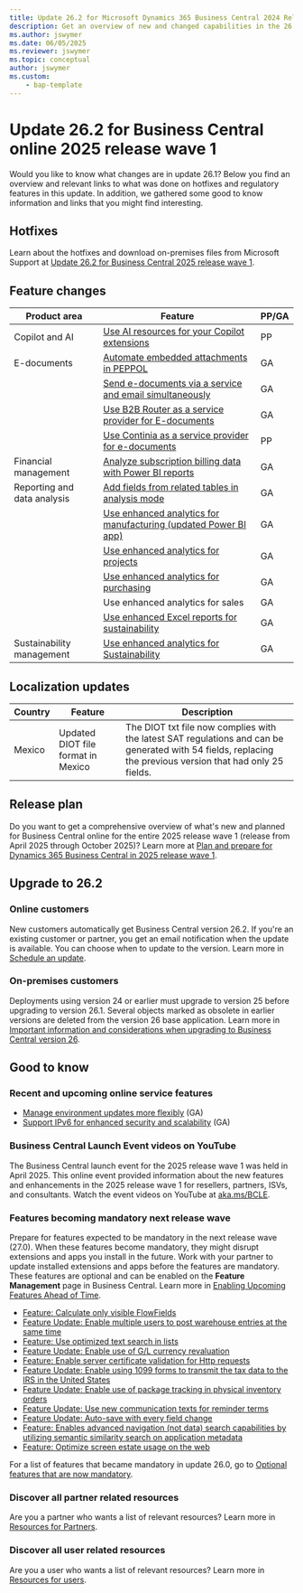 ```yaml
---
title: Update 26.2 for Microsoft Dynamics 365 Business Central 2024 Release Wave 1
description: Get an overview of new and changed capabilities in the 26.2 update of Business Central online, which is part of 2025 release wave 1
ms.author: jswymer
ms.date: 06/05/2025
ms.reviewer: jswymer
ms.topic: conceptual
author: jswymer
ms.custom:
    - bap-template
---
```

# Update 26.2 for Business Central online 2025 release wave 1

Would you like to know what changes are in update 26.1? Below you find an overview and relevant links to what was done on hotfixes and regulatory features in this update. In addition, we gathered some good to know information and links that you might find interesting.

## Hotfixes

Learn about the hotfixes and download on-premises files from Microsoft Support at [Update 26.2 for Business Central 2025 release wave 1](https://support.microsoft.com/help/5061918).

## Feature changes

| Product area| Feature| PP/GA  |
|-|-|-|
| Copilot and AI | [Use AI resources for your Copilot extensions](/dynamics365/release-plan/2025wave1/smb/dynamics365-business-central/use-business-central-ai-resources-copilot-features-business-central) | PP |
| E-documents | [Automate embedded attachments in PEPPOL](/dynamics365/release-plan/2025wave1/smb/dynamics365-business-central/automate-embedded-attachments-peppol)  | GA|
| | [Send e-documents via a service and email simultaneously](/dynamics365/release-plan/2025wave1/smb/dynamics365-business-central/send-e-documents-via-service-email-simultaneously)| GA|
|| [Use B2B Router as a service provider for E-documents](/dynamics365/release-plan/2025wave1/smb/dynamics365-business-central/use-b2b-router-as-service-provider-e-documents) | GA|
| | [Use Continia as a service provider for e-documents](/dynamics365/release-plan/2025wave1/smb/dynamics365-business-central/use-continia-as-service-provider-e-documents) | PP  |
| Financial management | [Analyze subscription billing data with Power BI reports](/dynamics365/release-plan/2025wave1/smb/dynamics365-business-central/analyze-subscription-billing-data-power-bi-reports) | GA|
| Reporting and data analysis   |[Add fields from related tables in analysis mode](/dynamics365/release-plan/2025wave1/smb/dynamics365-business-central/add-fields-related-tables-analysis-mode) | GA|
| | [Use enhanced analytics for manufacturing (updated Power BI app)](/dynamics365/release-plan/2025wave1/smb/dynamics365-business-central/use-enhanced-analytics-manufacturing) | GA|
| | [Use enhanced analytics for projects](/dynamics365/release-plan/2025wave1/smb/dynamics365-business-central/use-enhanced-analytics-projects) | GA|
|| [Use enhanced analytics for purchasing](/dynamics365/release-plan/2025wave1/smb/dynamics365-business-central/use-enhanced-analytics-purchasing)  | GA    |
|| Use enhanced analytics for sales | GA|
|| [Use enhanced Excel reports for sustainability](/dynamics365/release-plan/2025wave1/smb/dynamics365-business-central/use-enhanced-excel-reports-sustainability) | GA|
| Sustainability management | [Use enhanced analytics for Sustainability](/dynamics365/release-plan/2025wave1/smb/dynamics365-business-central/use-enhanced-analytics-sustainability) | GA|

<!--| Governance and administration |[Automate environment management with Power Platform connector](/dynamics365/release-plan/2025wave1/smb/dynamics365-business-central/automate-environment-management-power-platform-connector)  | GA|
|  | [Migrate record links and notes with cloud migration tooling](/dynamics365/release-plan/2025wave1/smb/dynamics365-business-central/migrate-record-links-notes-cloud-migration-tooling) | GA|
|  | [View app compatibility with future versions in admin center](/dynamics365/release-plan/2025wave1/smb/dynamics365-business-central/view-app-compatibility-future-versions-admin-center) | GA|
-->
## Localization updates

|Country|Feature|Description|
|-|-|-|
|Mexico|Updated DIOT file format in Mexico|The DIOT txt file now complies with the latest SAT regulations and can be generated with 54 fields, replacing the previous version that had only 25 fields.|

## Release plan

Do you want to get a comprehensive overview of what's new and planned for Business Central online for the entire 2025 release wave 1 (release from April 2025 through October 2025)? Learn more at [Plan and prepare for Dynamics 365 Business Central in 2025 release wave 1](/dynamics365/release-plan/2025wave1/smb/dynamics365-business-central/)<!--(https://aka.ms/BCReleasePlan)-->.

## Upgrade to 26.2

### Online customers

New customers automatically get Business Central version 26.2. If you're an existing customer or partner, you get an email notification when the update is available. You can choose when to update to the version. Learn more in [Schedule an update](../administration/tenant-admin-center-update-management.md#schedule-an-update).

### On-premises customers

Deployments using version 24 or earlier must upgrade to version 25 before upgrading to version 26.1. Several objects marked as obsolete in earlier versions are deleted from the version 26 base application. Learn more in [Important information and considerations when upgrading to Business Central version 26](../upgrade/upgrade-considerations-v26.md).

## Good to know

### Recent and upcoming online service features

- [Manage environment updates more flexibly](/dynamics365/release-plan/2025wave1/smb/dynamics365-business-central/manage-environment-updates-more-flexibly) (GA)
- [Support IPv6 for enhanced security and scalability](/dynamics365/release-plan/2025wave1/smb/dynamics365-business-central/support-ipv6-enhanced-security-scalability) (GA)

### Business Central Launch Event videos on YouTube

The Business Central launch event for the 2025 release wave 1 was held in April 2025. This online event provided information about the new features and enhancements in the 2025 release wave 1 for resellers, partners, ISVs, and consultants. Watch the event videos on YouTube at [aka.ms/BCLE](https://aka.ms/BCLE).

### Features becoming mandatory next release wave

Prepare for features expected to be mandatory in the next release wave (27.0). When these features become mandatory, they might disrupt extensions and apps you install in the future. Work with your partner to update installed extensions and apps before the features are mandatory. These features are optional and can be enabled on the **Feature Management** page in Business Central. Learn more in [Enabling Upcoming Features Ahead of Time](../administration/feature-management.md).

- [Feature: Calculate only visible FlowFields](../developer/calculate-only-visible-flowfields-feature-key.md)
- [Feature Update: Enable multiple users to post warehouse entries at the same time](/dynamics365/business-central/design-details-warehouse-entries#creating-warehouse-transactions) <!--(/dynamics365/release-plan/2024wave2/smb/dynamics365-business-central/allow-more-than-one-user-post-warehouse-entries-at-time)-->
- [Feature: Use optimized text search in lists](/dynamics365/business-central/design-details-warehouse-entries#creating-warehouse-transactions)
- [Feature Update: Enable use of G/L currency revaluation](/dynamics365/business-central/finance-revalue-account-balances)
- [Feature: Enable server certificate validation for Http requests](../developer/devenv-httpcertvalid-feature-key.md)
- [Feature Update: Enable using 1099 forms to transmit the tax data to the IRS in the United States](/dynamics365/business-central/localfunctionality/unitedstates/set-up-use-irs1099-form)
- [Feature Update: Enable use of package tracking in physical inventory orders](/dynamics365/business-central/inventory-how-work-item-tracking)
- [Feature Update: Use new communication texts for reminder terms](/dynamics365/business-central/finance-automate-reminders)
- [Feature Update: Auto-save with every field change](/dynamics365-release-plan/2022wave2/smb/dynamics365-business-central/auto-save-as-work)
- [Feature: Enables advanced navigation (not data) search capabilities by utilizing semantic similarity search on application metadata](../developer/semantic-search-feature-key.md)
- [Feature: Optimize screen estate usage on the web](/dynamics365/release-plan/2025wave1/smb/dynamics365-business-central/optimize-screen-estate-usage-web)

For a list of features that became mandatory in update 26.0, go to [Optional features that are now mandatory](https://aka.ms/BCFeatureMgmt).

### Discover all partner related resources

Are you a partner who wants a list of relevant resources? Learn more in [Resources for Partners](https://aka.ms/BCAll).

### Discover all user related resources

Are you a user who wants a list of relevant resources? Learn more in [Resources for users](https://aka.ms/BCUsers).  
